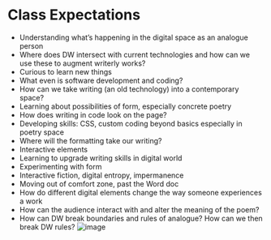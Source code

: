# Class Expectations

-	Understanding what’s happening in the digital space as an analogue person
-	Where does DW intersect with current technologies and how can we use these to augment writerly works?
-	Curious to learn new things
-	What even is software development and coding?
-	How can we take writing (an old technology) into a contemporary space?
-	Learning about possibilities of form, especially concrete poetry
-	How does writing in code look on the page?
-	Developing skills: CSS, custom coding beyond basics especially in poetry space
-	Where will the formatting take our writing?
-	Interactive elements
-	Learning to upgrade writing skills in digital world
-	Experimenting with form
-	Interactive fiction, digital entropy, impermanence
-	Moving out of comfort zone, past the Word doc
-	How do different digital elements change the way someone experiences a work
-	How can the audience interact with and alter the meaning of the poem?
-	How can DW break boundaries and rules of analogue? How can we then break DW rules?
![image](https://github.com/user-attachments/assets/e660c621-9762-4896-8e88-5b98c0efade7)
